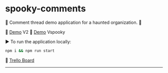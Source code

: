 # spooky-comments

👻 Comment thread demo application for a haunted organization. 👻

🌟 [Demo](https://spooky-comments-v2.herokuapp.com/) V2
🎃 [Demo](https://spooky-comments-v3.herokuapp.com/) Vspooky

▶️ To run the application locally:

```sh
npm i && npm run start
```

🐺 [Trello Board](https://trello.com/b/BUB6ZIxG/spookycomments)

---
